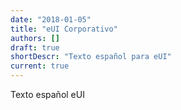 ```yaml
---
date: "2018-01-05"
title: "eUI Corporativo"
authors: []
draft: true
shortDescr: "Texto español para eUI"
current: true
---
```


Texto español eUI

